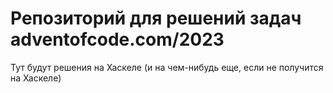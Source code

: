# Репозиторий для решений задач adventofcode.com/2023

Тут будут решения на Хаскеле (и на чем-нибудь еще, если не получится на Хаскеле)

